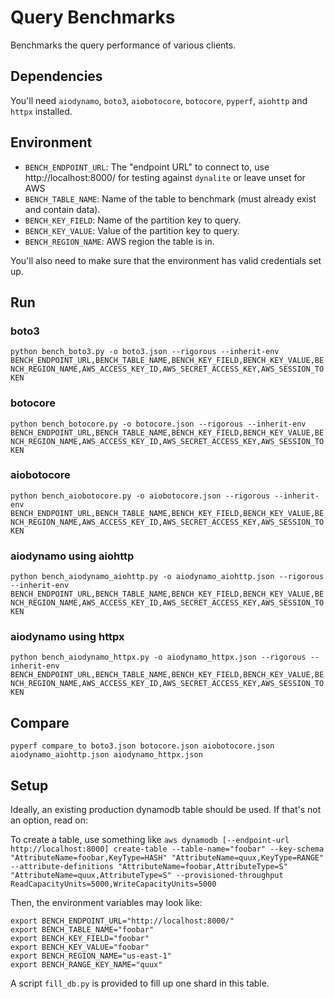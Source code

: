 # Query Benchmarks

Benchmarks the query performance of various clients.

## Dependencies

You'll need `aiodynamo`, `boto3`, `aiobotocore`, `botocore`, `pyperf`, `aiohttp` and `httpx` installed.

## Environment

* `BENCH_ENDPOINT_URL`: The "endpoint URL" to connect to, use http://localhost:8000/ for testing against `dynalite` or leave unset for AWS
* `BENCH_TABLE_NAME`: Name of the table to benchmark (must already exist and contain data).
* `BENCH_KEY_FIELD`: Name of the partition key to query.
* `BENCH_KEY_VALUE`: Value of the partition key to query.
* `BENCH_REGION_NAME`: AWS region the table is in.

You'll also need to make sure that the environment has valid credentials set up.

## Run

### boto3

`python bench_boto3.py -o boto3.json --rigorous --inherit-env BENCH_ENDPOINT_URL,BENCH_TABLE_NAME,BENCH_KEY_FIELD,BENCH_KEY_VALUE,BENCH_REGION_NAME,AWS_ACCESS_KEY_ID,AWS_SECRET_ACCESS_KEY,AWS_SESSION_TOKEN`

### botocore

`python bench_botocore.py -o botocore.json --rigorous --inherit-env BENCH_ENDPOINT_URL,BENCH_TABLE_NAME,BENCH_KEY_FIELD,BENCH_KEY_VALUE,BENCH_REGION_NAME,AWS_ACCESS_KEY_ID,AWS_SECRET_ACCESS_KEY,AWS_SESSION_TOKEN`

### aiobotocore

`python bench_aiobotocore.py -o aiobotocore.json --rigorous --inherit-env BENCH_ENDPOINT_URL,BENCH_TABLE_NAME,BENCH_KEY_FIELD,BENCH_KEY_VALUE,BENCH_REGION_NAME,AWS_ACCESS_KEY_ID,AWS_SECRET_ACCESS_KEY,AWS_SESSION_TOKEN`

### aiodynamo using aiohttp

`python bench_aiodynamo_aiohttp.py -o aiodynamo_aiohttp.json --rigorous --inherit-env BENCH_ENDPOINT_URL,BENCH_TABLE_NAME,BENCH_KEY_FIELD,BENCH_KEY_VALUE,BENCH_REGION_NAME,AWS_ACCESS_KEY_ID,AWS_SECRET_ACCESS_KEY,AWS_SESSION_TOKEN`

### aiodynamo using httpx

`python bench_aiodynamo_httpx.py -o aiodynamo_httpx.json --rigorous --inherit-env BENCH_ENDPOINT_URL,BENCH_TABLE_NAME,BENCH_KEY_FIELD,BENCH_KEY_VALUE,BENCH_REGION_NAME,AWS_ACCESS_KEY_ID,AWS_SECRET_ACCESS_KEY,AWS_SESSION_TOKEN`

## Compare

`pyperf compare_to boto3.json botocore.json aiobotocore.json aiodynamo_aiohttp.json aiodynamo_httpx.json`

## Setup

Ideally, an existing production dynamodb table should be used. If that's not an option, read on:

To create a table, use something like `aws dynamodb [--endpoint-url http://localhost:8000] create-table --table-name="foobar" --key-schema "AttributeName=foobar,KeyType=HASH" "AttributeName=quux,KeyType=RANGE" --attribute-definitions "AttributeName=foobar,AttributeType=S" "AttributeName=quux,AttributeType=S" --provisioned-throughput ReadCapacityUnits=5000,WriteCapacityUnits=5000`

Then, the environment variables may look like:

```
export BENCH_ENDPOINT_URL="http://localhost:8000/"
export BENCH_TABLE_NAME="foobar"
export BENCH_KEY_FIELD="foobar"
export BENCH_KEY_VALUE="foobar"
export BENCH_REGION_NAME="us-east-1"
export BENCH_RANGE_KEY_NAME="quux"
```

A script `fill_db.py` is provided to fill up one shard in this table.
